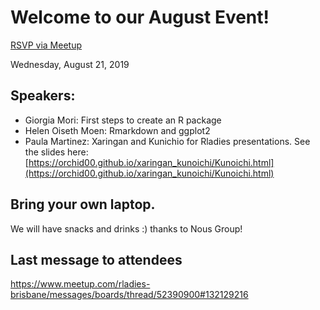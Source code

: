 # Welcome to our August Event!

[RSVP via Meetup](https://www.meetup.com/rladies-brisbane/events/263640982/)

Wednesday, August 21, 2019


## Speakers:

- Giorgia Mori: First steps to create an R package
- Helen Oiseth Moen: Rmarkdown and ggplot2
- Paula Martinez: Xaringan and Kunichio for Rladies presentations. See the slides here: [https://orchid00.github.io/xaringan_kunoichi/Kunoichi.html](https://orchid00.github.io/xaringan_kunoichi/Kunoichi.html)

## Bring your own laptop.

We will have snacks and drinks :) thanks to Nous Group!

## Last message to attendees
https://www.meetup.com/rladies-brisbane/messages/boards/thread/52390900#132129216
